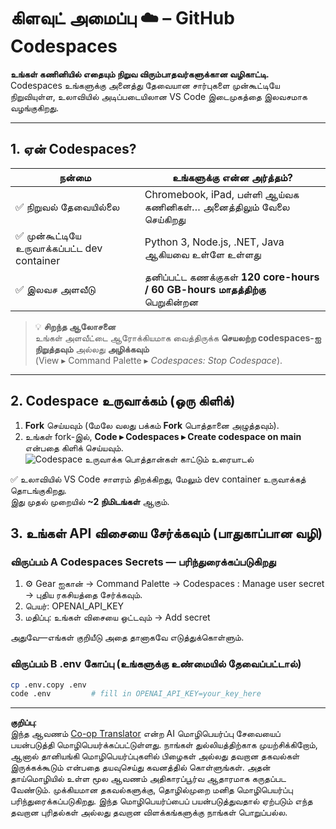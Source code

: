 <!--
CO_OP_TRANSLATOR_METADATA:
{
  "original_hash": "be9cef0460b3696ed5d8f6f8d2f64d45",
  "translation_date": "2025-10-11T11:43:57+00:00",
  "source_file": "00-course-setup/01-setup-cloud.md",
  "language_code": "ta"
}
-->
# கிளவுட் அமைப்பு ☁️ – GitHub Codespaces

**உங்கள் கணினியில் எதையும் நிறுவ விரும்பாதவர்களுக்கான வழிகாட்டி.**  
Codespaces உங்களுக்கு அனைத்து தேவையான சார்புகளை முன்கூட்டியே நிறுவியுள்ள, உலாவியில் அடிப்படையிலான VS Code இடைமுகத்தை இலவசமாக வழங்குகிறது.

---

## 1.  ஏன் Codespaces?

| நன்மை | உங்களுக்கு என்ன அர்த்தம்? |
|---------|----------------------|
| ✅ நிறுவல் தேவையில்லை | Chromebook, iPad, பள்ளி ஆய்வக கணினிகள்… அனைத்திலும் வேலை செய்கிறது |
| ✅ முன்கூட்டியே உருவாக்கப்பட்ட dev container | Python 3, Node.js, .NET, Java ஆகியவை உள்ளே உள்ளது |
| ✅ இலவச அளவீடு | தனிப்பட்ட கணக்குகள் **120 core-hours / 60 GB-hours மாதத்திற்கு** பெறுகின்றன |

> 💡 **சிறந்த ஆலோசனை**  
> உங்கள் அளவீட்டை ஆரோக்கியமாக வைத்திருக்க **செயலற்ற codespaces-ஐ நிறுத்தவும்** அல்லது **அழிக்கவும்**  
> (View ▸ Command Palette ▸ *Codespaces: Stop Codespace*).

---

## 2.  Codespace உருவாக்கம் (ஒரு கிளிக்)

1. **Fork** செய்யவும் (மேலே வலது பக்கம் **Fork** பொத்தானை அழுத்தவும்).  
2. உங்கள் fork-இல், **Code ▸ Codespaces ▸ Create codespace on main** என்பதை கிளிக் செய்யவும்.  
   ![Codespace உருவாக்க பொத்தான்கள் காட்டும் உரையாடல்](../../../00-course-setup/images/who-will-pay.webp)

✅ உலாவியில் VS Code சாளரம் திறக்கிறது, மேலும் dev container உருவாக்கத் தொடங்குகிறது.  
இது முதல் முறையில் **~2 நிமிடங்கள்** ஆகும்.

## 3. உங்கள் API விசையை சேர்க்கவும் (பாதுகாப்பான வழி)

### விருப்பம் A Codespaces Secrets — பரிந்துரைக்கப்படுகிறது

1. ⚙️ Gear ஐகான் -> Command Palette -> Codespaces : Manage user secret -> புதிய ரகசியத்தை சேர்க்கவும்.  
2. பெயர்: OPENAI_API_KEY  
3. மதிப்பு: உங்கள் விசையை ஒட்டவும் → Add secret  

அதுவே—எங்கள் குறியீடு அதை தானாகவே எடுத்துக்கொள்ளும்.

### விருப்பம் B .env கோப்பு (உங்களுக்கு உண்மையில் தேவைப்பட்டால்)

```bash
cp .env.copy .env
code .env         # fill in OPENAI_API_KEY=your_key_here
```

---

**குறிப்பு**:  
இந்த ஆவணம் [Co-op Translator](https://github.com/Azure/co-op-translator) என்ற AI மொழிபெயர்ப்பு சேவையைப் பயன்படுத்தி மொழிபெயர்க்கப்பட்டுள்ளது. நாங்கள் துல்லியத்திற்காக முயற்சிக்கிறோம், ஆனால் தானியங்கி மொழிபெயர்ப்புகளில் பிழைகள் அல்லது தவறான தகவல்கள் இருக்கக்கூடும் என்பதை தயவுசெய்து கவனத்தில் கொள்ளுங்கள். அதன் தாய்மொழியில் உள்ள மூல ஆவணம் அதிகாரப்பூர்வ ஆதாரமாக கருதப்பட வேண்டும். முக்கியமான தகவல்களுக்கு, தொழில்முறை மனித மொழிபெயர்ப்பு பரிந்துரைக்கப்படுகிறது. இந்த மொழிபெயர்ப்பைப் பயன்படுத்துவதால் ஏற்படும் எந்த தவறான புரிதல்கள் அல்லது தவறான விளக்கங்களுக்கு நாங்கள் பொறுப்பல்ல.